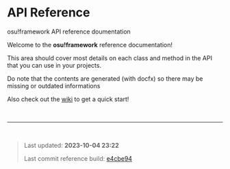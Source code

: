 # API Reference
osu!framework API reference doumentation

Welcome to the **osu!framework** reference documentation!

This area should cover most details on each class and method in the API that you can use in your projects.

Do note that the contents are generated (with docfx) so there may be missing or outdated informations

Also check out the [wiki](../osu.Framework.Wiki/Home.md) to get a quick start!


</br>

---
</br>

> Last updated: 
> <b><time>2023-10-04 23:22</time></b>
> 
> Last commit reference build: 
[e4cbe94](https://github.com/BashhScriptKid/unofficial.osuframework.web/commit/e4cbe949e87e6d72fbbcfca07a545abe8a1c1a37)
<!-- can be either a commit link from origin or upstream -->